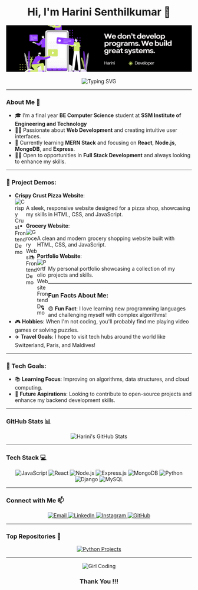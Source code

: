 <!-- Meta Tags for SEO -->
<meta name="title" content="Harini Senthilkumar">
<meta name="description" content="Web Developer specializing in Full Stack Development. Passionate about creating innovative web solutions. Always learning and exploring new technologies.">
<meta name="keyword" content="Harini Senthilkumar, Harini, Web Developer, Full Stack Developer, GitHub">

<h1 align="center">Hi, I'm Harini Senthilkumar 👋</h1>

<!-- Banner Image -->
<p align="center">
  <img src="https://github.com/Harinisenthilkumar/Harinisenthilkumar/blob/main/banner.png" alt="Banner" />
</p>

<!-- Typing Animation -->
<p align="center">
  <img src="https://readme-typing-svg.demolab.com?font=Fira+Code&weight=600&size=27&pause=1000&color=0C9EDD&center=true&vCenter=true&width=435&lines=Web+Development" alt="Typing SVG" />
</p>

---

### About Me 🚀
- 🎓 I’m a final year **BE Computer Science** student at **SSM Institute of Engineering and Technology**
- 👩‍💻 Passionate about **Web Development** and creating intuitive user interfaces.
- 🌱 Currently learning **MERN Stack** and focusing on **React**, **Node.js**, **MongoDB**, and **Express**.
- 👩‍💼 Open to opportunities in **Full Stack Development** and always looking to enhance my skills.

---

### 🌟 Project Demos:

- **Crispy Crust Pizza Website**:  
  <a href="https://harinisenthilkumar.github.io/Crispy-Crust/">
    <img align="left" alt="Crispy Crust Frontend Demo" width="30px" src="https://cdn-icons-png.flaticon.com/512/2738/2738337.png" />
  </a>  
  A sleek, responsive website designed for a pizza shop, showcasing my skills in HTML, CSS, and JavaScript.

- **Grocery Website**:  
  <a href="https://harinisenthilkumar.github.io/Grocery-Website/">
    <img align="left" alt="Grocery Website Frontend Demo" width="30px" src="https://cdn-icons-png.flaticon.com/512/2621/2621553.png" />
  </a>  
  A clean and modern grocery shopping website built with HTML, CSS, and JavaScript.

- **Portfolio Website**:  
  <a href="https://66ae3bdaa22e2a9586ea3932--jade-lollipop-e61d63.netlify.app/">
    <img align="left" alt="Portfolio Website Frontend Demo" width="30px" src="https://cdn-icons-png.flaticon.com/512/6114/6114877.png" />
  </a>  
  My personal portfolio showcasing a collection of my projects and skills.

---

### Fun Facts About Me:

- 😄 **Fun Fact**: I love learning new programming languages and challenging myself with complex algorithms!
- 🎮 **Hobbies**: When I'm not coding, you'll probably find me playing video games or solving puzzles.
- ✈️ **Travel Goals**: I hope to visit tech hubs around the world like Switzerland, Paris, and Maldives!

---

### 🌱 Tech Goals:

- 📚 **Learning Focus**: Improving on algorithms, data structures, and cloud computing.
- 💼 **Future Aspirations**: Looking to contribute to open-source projects and enhance my backend development skills.

---

### GitHub Stats 📊
<p align="center">
  <img src="https://github-readme-stats.vercel.app/api?username=Harinisenthilkumar&show_icons=true&theme=radical" alt="Harini's GitHub Stats" width="400"/>
</p>

---

### Tech Stack 💻
<p align="center">
  <img src="https://img.shields.io/badge/JavaScript-323330?style=for-the-badge&logo=javascript&logoColor=F7DF1E" alt="JavaScript"/>
  <img src="https://img.shields.io/badge/React-20232A?style=for-the-badge&logo=react&logoColor=61DAFB" alt="React"/>
  <img src="https://img.shields.io/badge/Node.js-339933?style=for-the-badge&logo=nodedotjs&logoColor=white" alt="Node.js"/>
  <img src="https://img.shields.io/badge/Express.js-000000?style=for-the-badge&logo=express&logoColor=white" alt="Express.js"/>
  <img src="https://img.shields.io/badge/MongoDB-4EA94B?style=for-the-badge&logo=mongodb&logoColor=white" alt="MongoDB"/>
  <img src="https://img.shields.io/badge/Python-3776AB?style=for-the-badge&logo=python&logoColor=white" alt="Python"/>
  <img src="https://img.shields.io/badge/Django-092E20?style=for-the-badge&logo=django&logoColor=white" alt="Django"/>
  <img src="https://img.shields.io/badge/MySQL-00000F?style=for-the-badge&logo=mysql&logoColor=white" alt="MySQL"/>
</p>

---

### Connect with Me 📫
<p align="center">
  <a href="mailto:senthilkumar2002@gmail.com">
    <img src="https://img.shields.io/badge/Gmail-D14836?style=for-the-badge&logo=gmail&logoColor=white" alt="Email"/>
  </a>
  <a href="https://www.linkedin.com/in/harini-senthilkumar">
    <img src="https://img.shields.io/badge/LinkedIn-0A66C2?style=for-the-badge&logo=linkedin&logoColor=white" alt="LinkedIn"/>
  </a>
  <a href="https://www.instagram.com/harini._.29">
    <img src="https://img.shields.io/badge/Instagram-E4405F?style=for-the-badge&logo=instagram&logoColor=white" alt="Instagram"/>
  </a>
  <a href="https://github.com/Harinisenthilkumar">
    <img src="https://img.shields.io/badge/GitHub-181717?style=for-the-badge&logo=github&logoColor=white" alt="GitHub"/>
  </a>
</p>

---

### Top Repositories 📂
<p align="center">
  <a href="https://github.com/Harinisenthilkumar/Python">
    <img src="https://github-readme-stats.vercel.app/api/pin/?username=Harinisenthilkumar&repo=Python&theme=radical" alt="Python Projects"/>
  </a>
</p>

---

<p align="center">
  <img src="https://media.giphy.com/media/836HiJc7pgzy8iNXCn/giphy.gif" alt="Girl Coding" width="400"/>
</p>

<h3 align="center">Thank You !!!</h3>
